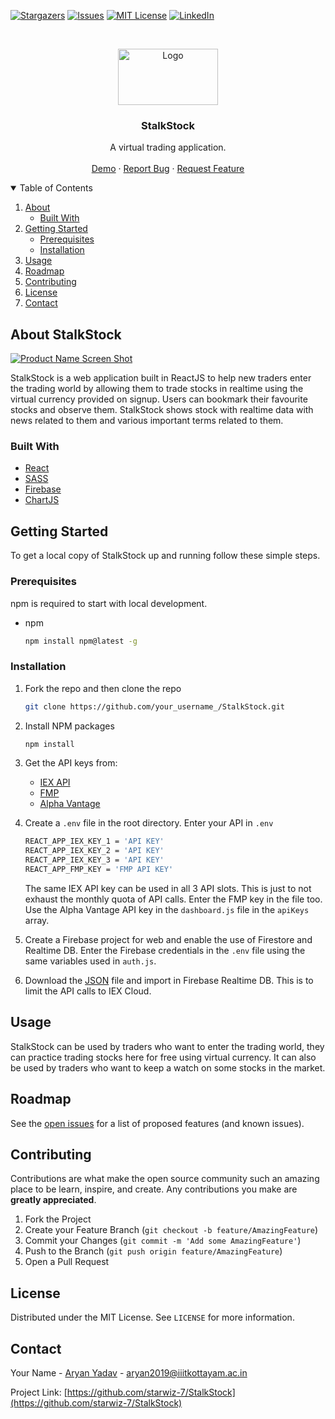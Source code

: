 <!--
*** Thanks for checking out the Best-README-Template. If you have a suggestion
*** that would make this better, please fork the repo and create a pull request
*** or simply open an issue with the tag "enhancement".
*** Thanks again! Now go create something AMAZING! :D
-->

<!-- PROJECT SHIELDS -->
<!--
*** I'm using markdown "reference style" links for readability.
*** Reference links are enclosed in brackets [ ] instead of parentheses ( ).
*** See the bottom of this document for the declaration of the reference variables
*** for contributors-url, forks-url, etc. This is an optional, concise syntax you may use.
*** https://www.markdownguide.org/basic-syntax/#reference-style-links
-->

[![Stargazers][stars-shield]][stars-url]
[![Issues][issues-shield]][issues-url]
[![MIT License][license-shield]][license-url]
[![LinkedIn][linkedin-shield]][linkedin-url]

<!-- PROJECT LOGO -->
<br />
<p align="center">
  <a href="https://github.com/othneildrew/Best-README-Template">
    <img src="https://res.cloudinary.com/hackbot/image/upload/v1615524571/logo_wvpv5h.png" alt="Logo" width="160" height="90">
  </a>

  <h3 align="center">StalkStock</h3>

  <p align="center">
    A virtual trading application.
    <br />
    <br />
    <a href="https://stalk-stock.vercel.app">Demo</a>
    ·
    <a href="https://github.com/starwiz-7/StalkStock/issues">Report Bug</a>
    ·
    <a href="https://github.com/starwiz-7/StalkStock/issues">Request Feature</a>
  </p>
</p>

<!-- TABLE OF CONTENTS -->
<details open="open">
  <summary>Table of Contents</summary>
  <ol>
    <li>
      <a href="#about-stalkstock">About</a>
      <ul>
        <li><a href="#built-with">Built With</a></li>
      </ul>
    </li>
    <li>
      <a href="#getting-started">Getting Started</a>
      <ul>
        <li><a href="#prerequisites">Prerequisites</a></li>
        <li><a href="#installation">Installation</a></li>
      </ul>
    </li>
    <li><a href="#usage">Usage</a></li>
    <li><a href="#roadmap">Roadmap</a></li>
    <li><a href="#contributing">Contributing</a></li>
    <li><a href="#license">License</a></li>
    <li><a href="#contact">Contact</a></li>
    <!-- <li><a href="#acknowledgements">Acknowledgements</a></li> -->
  </ol>
</details>

<!-- ABOUT THE PROJECT -->

## About StalkStock

[![Product Name Screen Shot][product-screenshot]]([https://res.cloudinary.com/hackbot/image/upload/v1615446409/dashboard_j3xenl.png])

StalkStock is a web application built in ReactJS to help new traders enter the trading world by allowing them to trade stocks in realtime using the virtual currency provided on signup. Users can bookmark their favourite stocks and observe them.
StalkStock shows stock with realtime data with news related to them and various important terms related to them.

### Built With

-   [React](https://reactjs.org)
-   [SASS](https://sass-lang.com)
-   [Firebase](https://firebase.google.com)
-   [ChartJS](https://www.chartjs.org/docs/latest/)

<!-- GETTING STARTED -->

## Getting Started

To get a local copy of StalkStock up and running follow these simple steps.

### Prerequisites

npm is required to start with local development.

-   npm
    ```sh
    npm install npm@latest -g
    ```

### Installation

1. Fork the repo and then clone the repo
    ```sh
    git clone https://github.com/your_username_/StalkStock.git
    ```
2. Install NPM packages
    ```sh
    npm install
    ```
3. Get the API keys from:

    - [IEX API](https://iexcloud.io)
    - [FMP](https://financialmodelingprep.com/developer/docs/)
    - [Alpha Vantage](https://www.alphavantage.co)

4. Create a `.env` file in the root directory. Enter your API in `.env`
    ```sh
    REACT_APP_IEX_KEY_1 = 'API KEY'
    REACT_APP_IEX_KEY_2 = 'API KEY'
    REACT_APP_IEX_KEY_3 = 'API KEY'
    REACT_APP_FMP_KEY = 'FMP API KEY'
    ```
    The same IEX API key can be used in all 3 API slots. This is just to not exhaust the monthly quota of API calls. Enter the FMP key in the file too. Use the Alpha Vantage API key in the `dashboard.js` file in the `apiKeys` array.
5. Create a Firebase project for web and enable the use of Firestore and Realtime DB. Enter the Firebase credentials in the `.env` file using the same variables used in `auth.js`.

6. Download the [JSON](https://drive.google.com/drive/folders/1Isf4VAumMfD3fMKcZoUmssIZ_JzYxq0c?usp=sharing) file and import in Firebase Realtime DB. This is to limit the API calls to IEX Cloud.
 <!-- USAGE EXAMPLES -->

## Usage

StalkStock can be used by traders who want to enter the trading world, they can practice trading stocks here for free using virtual currency. It can also be used by traders who want to keep a watch on some stocks in the market.

<!-- ROADMAP -->

## Roadmap

See the [open issues](https://github.com/starwiz-7/StalkStock/issues) for a list of proposed features (and known issues).

<!-- CONTRIBUTING -->

## Contributing

Contributions are what make the open source community such an amazing place to be learn, inspire, and create. Any contributions you make are **greatly appreciated**.

1. Fork the Project
2. Create your Feature Branch (`git checkout -b feature/AmazingFeature`)
3. Commit your Changes (`git commit -m 'Add some AmazingFeature'`)
4. Push to the Branch (`git push origin feature/AmazingFeature`)
5. Open a Pull Request

<!-- LICENSE -->

## License

Distributed under the MIT License. See `LICENSE` for more information.

<!-- CONTACT -->

## Contact

Your Name - [Aryan Yadav](https://twitter.com/7Aryany) - aryan2019@iiitkottayam.ac.in

Project Link: [https://github.com/starwiz-7/StalkStock](https://github.com/starwiz-7/StalkStock)

<!-- ACKNOWLEDGEMENTS -->

<!-- MARKDOWN LINKS & IMAGES -->
<!-- https://www.markdownguide.org/basic-syntax/#reference-style-links -->

[stars-shield]: https://img.shields.io/github/stars/starwiz-7/StalkStock.svg?style=for-the-badge
[stars-url]: https://github.com/starwiz-7/StalkStock/stargazers
[issues-shield]: https://img.shields.io/github/issues/starwiz-7/StalkStock.svg?style=for-the-badge
[issues-url]: https://github.com/starwiz-7/StalkStock/issues
[license-shield]: https://img.shields.io/github/license/starwiz-7/StalkStock.svg?style=for-the-badge
[license-url]: https://github.com/starwiz-7/StalkStock/blob/main/LICENSE
[linkedin-shield]: https://img.shields.io/badge/-LinkedIn-black.svg?style=for-the-badge&logo=linkedin&colorB=555
[linkedin-url]: https://linkedin.com/in/yadav-aryan
[product-screenshot]: https://res.cloudinary.com/hackbot/image/upload/v1615446409/dashboard_j3xenl.png
